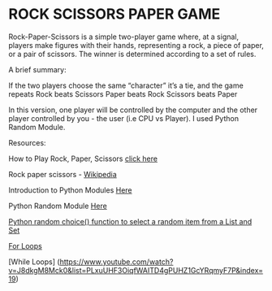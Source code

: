 # ROCK SCISSORS PAPER GAME

Rock-Paper-Scissors is a simple two-player game where, at a signal, players make figures with their hands, representing a rock, a piece of paper, or a pair of scissors. The winner is determined according to a set of rules. 

A brief summary:

If the two players choose the same “character” it’s a tie, and the game repeats
Rock beats Scissors
Paper beats Rock
Scissors beats Paper

In this version, one player will be controlled by the computer and the other player controlled by you - the user (i.e CPU vs Player). 
I used Python Random Module.

Resources:

How to Play Rock, Paper, Scissors [click here](https://www.youtube.com/watch?v=ND4fd6yScBM)

Rock paper scissors - [Wikipedia](https://en.wikipedia.org/wiki/Rock_paper_scissors)

Introduction to Python Modules [Here](https://www.youtube.com/watch?v=uoVUOTPL9Rw&list=PLxuUHF3OiqfWAITD4gPUHZ1GcYRqmyF7P&index=26)

Python Random Module [Here](https://www.w3schools.com/python/module_random.asp)

[Python random choice() function to select a random item from a List and Set](https://pynative.com/python-random-choice/)

[For Loops](https://www.youtube.com/watch?v=P9sIg93Boso&list=PLxuUHF3OiqfWAITD4gPUHZ1GcYRqmyF7P&index=18)

[While Loops] (https://www.youtube.com/watch?v=J8dkgM8Mck0&list=PLxuUHF3OiqfWAITD4gPUHZ1GcYRqmyF7P&index=19)

 
